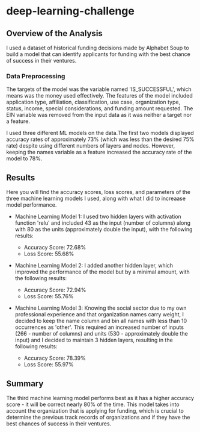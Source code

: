 # deep-learning-challenge

## Overview of the Analysis

I used a dataset of historical funding decisions made by Alphabet Soup to build a model that can identify applicants for funding with the best chance of success in their ventures.

### Data Preprocessing

The targets of the model was the variable named 'IS_SUCCESSFUL', which means was the money used effectively. 
The features of the model included application type, affiliation, classification, use case, organization type, status, income, special considerations, and funding amount requested. The EIN variable was removed from the input data as it was neither a target nor a feature. 

I used three different ML models on the data.The first two models displayed accuracy rates of approximately 73% (which was less than the desired 75% rate) despite using different numbers of layers and nodes. However, keeping the names variable as a feature increased the accuracy rate of the model to 78%. 

## Results

Here you will find the accuracy scores, loss scores, and parameters of the three machine learning models I used, along with what I did to increaase model performance.

* Machine Learning Model 1: I used two hidden layers with activation function 'relu' and included 43 as the input (number of columns) along with 80 as the units (approximately double the input), with the following results:
  - Accuracy Score: 72.68%
  - Loss Score: 55.68% 
  
* Machine Learning Model 2: I added another hidden layer, which improved the performance of the model but by a minimal amount, with the following results:
  - Accuracy Score: 72.94%
  - Loss Score: 55.76% 
  
* Machine Learning Model 3: Knowing the social sector due to my own professional experience and that organization names carry weight, I decided to keep the name column and bin all names with less than 10 occurrences as 'other'. This required an increased number of inputs (266 - number of columns) and units (530 - approximately double the input) and I decided to maintain 3 hidden layers, resulting in the following results:
  - Accuracy Score: 78.39%
  - Loss Score: 55.97% 
  
## Summary

The third machine learning model performs best as it has a higher accuracy score - it will be correct nearly 80% of the time. This model takes into account the organization that is applying for funding, which is crucial to determine the previous track records of organizations and if they have the best chances of success in their ventures.
